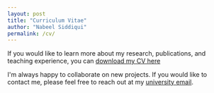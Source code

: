 ```yaml
---
layout: post
title: "Curriculum Vitae"
author: "Nabeel Siddiqui"
permalink: /cv/
---
```


If you would like to learn more about my research, publications, and teaching experience, you can [download my CV here](./assets/cv/siddiqui_CV.pdf)

I'm always happy to collaborate on new projects. If you would like to contact me, please feel free to reach out at my [university email](mailto:siddiqui@susqu.edu). 